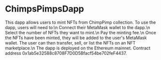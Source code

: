 # ChimpsPimpsDapp

This dapp allows users to mint NFTs from ChimpPimp collection. To use the dapp, users will need to:\n
    Connect their MetaMask wallet to the dapp.\n
    Select the number of NFTs they want to mint.\n
    Pay the minting fee.\n
Once the NFTs have been minted, they will be added to the user's MetaMask wallet. The user can then transfer, sell, or list the NFTs on an NFT marketplace.\n
The dapp is deployed on the Ethereum mainnet. Contract address 0x1ab5e32588c8708F7D0D5Bfacf54be702feF4437.
